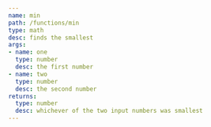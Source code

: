 ```yaml
---
name: min
path: /functions/min
type: math
desc: finds the smallest
args:
- name: one
  type: number
  desc: the first number
- name: two
  type: number
  desc: the second number
returns:
  type: number
  desc: whichever of the two input numbers was smallest
---
```

